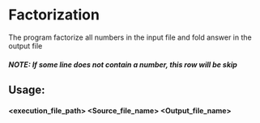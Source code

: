 # Factorization
The program factorize all numbers in the input file and fold answer in the output file
##### NOTE: If some line does not contain a number, this row will be skip

## Usage:
#### <execution_file_path> <Source_file_name> <Output_file_name>

